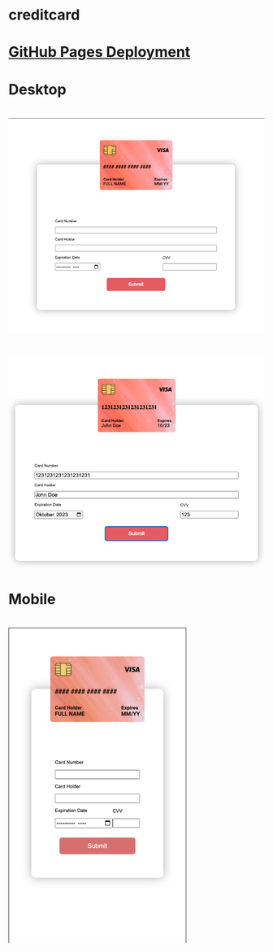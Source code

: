 # creditcard

# [GitHub Pages Deployment](https://mariariosnavarro.github.io/creditcard/)

# Desktop

# <div><img src="./assets/img/readme1.png" width="550px"></div>

# <div><img src="./assets/img/readme3.png" width="550px"></div>

# Mobile

# <div><img src="./assets/img/readme2.png" width="350px"></div>
